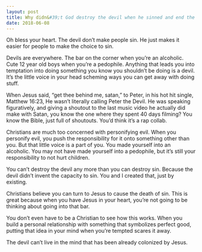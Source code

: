 ```yaml
---
layout: post
title: Why didn&#39;t God destroy the devil when he sinned and end the sin problem?
date: 2018-06-08
---
```


<p>Oh bless your heart. The devil don’t make people sin. He just makes it easier for people to make the choice to sin.</p><p>Devils are everywhere. The bar on the corner when you’re an alcoholic. Cute 12 year old boys when you’re a pedophile. Anything that leads you into temptation into doing something you know you shouldn’t be doing is a devil. It’s the little voice in your head scheming ways you can get away with doing stuff.</p><p>When Jesus said, “get thee behind me, satan,” to Peter, in his hot hit single, Matthew 16:23, He wasn’t literally calling Peter the Devil. He was speaking figuratively, and giving a shoutout to the last music video he actually did make with Satan, you know the one where they spent 40 days filming? You know the Bible, just full of shoutouts. You’d think it’s a rap collab.</p><p>Christians are much too concerned with personifying evil. When you personify evil, you push the responsibility for it onto something other than you. But that little voice is a part of you. You made yourself into an alcoholic. You may not have made yourself into a pedophile, but it’s still your responsibility to not hurt children.</p><p>You can’t destroy the devil any more than you can destroy sin. Because the devil didn’t invent the capacity to sin. You and I created that, just by existing.</p><p>Christians believe you can turn to Jesus to cause the death of sin. This is great because when you have Jesus in your heart, you’re not going to be thinking about going into that bar.</p><p>You don’t even have to be a Christian to see how this works. When you build a personal relationship with something that symbolizes perfect good, putting that idea in your mind when you’re tempted scares it away.</p><p>The devil can’t live in the mind that has been already colonized by Jesus.</p>
